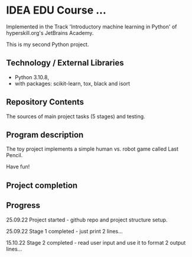 # IDEA EDU Course ...

Implemented in the Track 'Introductory machine learning in Python' of hyperskill.org's JetBrains Academy.

This is my second Python project.

## Technology / External Libraries

- Python 3.10.8,
- with packages: scikit-learn, tox, black and isort

## Repository Contents

The sources of main project tasks (5 stages) and testing.

## Program description

The toy project implements a simple human vs. robot game called Last Pencil.

Have fun!

## Project completion

[//]: # (Project was completed on dd.mm.22.)

## Progress

25.09.22 Project started - github repo and project structure setup.

25.09.22 Stage 1 completed - just print 2 lines...

15.10.22 Stage 2 completed - read user input and use it to format 2 output lines...
